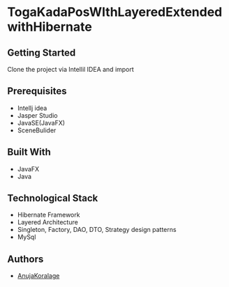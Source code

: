 # TogaKadaPosWIthLayeredExtendedwithHibernate

## Getting Started

Clone the project via Intellil IDEA and import

## Prerequisites

+ Intellj idea
+ Jasper Studio
+ JavaSE(JavaFX)
+ SceneBulider

## Built With

+ JavaFX
+ Java

## Technological Stack

- Hibernate Framework
- Layered Architecture
- Singleton, Factory, DAO, DTO, Strategy design patterns
- MySql

## Authors

- [AnujaKoralage](https://github.com/AnujaKoralage)

